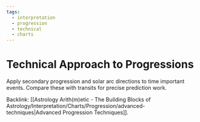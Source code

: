 ```yaml
---
tags:
  - interpretation
  - progression
  - technical
  - charts
---
```

# Technical Approach to Progressions

Apply secondary progression and solar arc directions to time important events. Compare these with transits for precise prediction work.

Backlink: [[Astrology Arith(m)etic - The Building Blocks of Astrology/Interpretation/Charts/Progression/advanced-techniques|Advanced Progression Techniques]].
